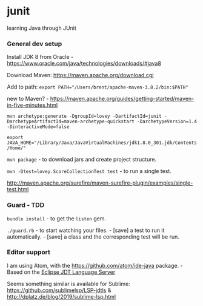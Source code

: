 # junit
learning Java through JUnit

### General dev setup

Install JDK 8 from Oracle - https://www.oracle.com/java/technologies/downloads/#java8

Download Maven: https://maven.apache.org/download.cgi

Add to path: `export PATH="/Users/brent/apache-maven-3.8.2/bin:$PATH"`

new to Maven? - https://maven.apache.org/guides/getting-started/maven-in-five-minutes.html

`mvn archetype:generate -DgroupId=lovey -DartifactId=junit -DarchetypeArtifactId=maven-archetype-quickstart -DarchetypeVersion=1.4 -DinteractiveMode=false`

`export JAVA_HOME="/Library/Java/JavaVirtualMachines/jdk1.8.0_301.jdk/Contents/Home/"`

`mvn package` - to download jars and create project structure.

`mvn -Dtest=lovey.ScoreCollectionTest test` - to run a single test.

http://maven.apache.org/surefire/maven-surefire-plugin/examples/single-test.html

### Guard - TDD

`bundle install` - to get the `listen` gem.

`./guard.rb` - to start watching your files. - [save] a test to run it automatically. - [save] a class and the corresponding test will be run.

### Editor support

I am using Atom, with the https://github.com/atom/ide-java package. - Based on the [Eclipse JDT Language Server](https://github.com/eclipse/eclipse.jdt.ls)

Seems something similar is available for Sublime: https://github.com/sublimelsp/LSP-jdtls & http://dplatz.de/blog/2019/sublime-lsp.html
